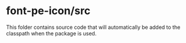 # font-pe-icon/src

This folder contains source code that will automatically be added to the classpath when
the package is used.
